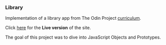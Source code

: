 ### Library
Implementation of a library app from The Odin Project [curriculum](https://www.theodinproject.com/lessons/node-path-javascript-library).

Click [here](https://kbousquet.github.io/library/) for the **Live version** of the site.

The goal of this project was to dive into JavaScript Objects and Prototypes.
